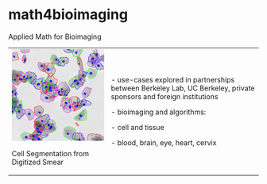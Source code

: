 # math4bioimaging


Applied Math for Bioimaging
<table border="0">
 <tr>
    <td><img src="cervicalCells.png" width="400">
     <p> Cell Segmentation from Digitized Smear
    </td>
    <td>
     <p>
      - use-cases explored in partnerships between Berkeley Lab, UC Berkeley, private sponsors and foreign institutions
     <p>
     - bioimaging and algorithms:
     <p> 
        - cell and tissue
     <p> 
        - blood, brain, eye, heart, cervix
      </td>
 </tr>
</table>
